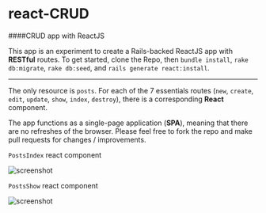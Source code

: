 # react-CRUD
####CRUD app with ReactJS

This app is an experiment to create a Rails-backed ReactJS app with **RESTful** routes. 
To get started, clone the Repo, then `bundle install`, `rake db:migrate`, `rake db:seed`, and `rails generate react:install`.

**** 

The only resource is `posts`. For each of the 7 essentials routes (`new`, `create`, `edit`, `update`, `show`, `index`, `destroy`), there is a corresponding **React** component. 


The app functions as a single-page application (**SPA**), meaning that there are no refreshes of the browser. Please feel free to fork the repo and make pull requests for changes / improvements.

`PostsIndex` react component

![screenshot](https://raw.githubusercontent.com/tgoldenberg/react-CRUD/master/crud1.png)

`PostsShow` react component

![screenshot](https://raw.githubusercontent.com/tgoldenberg/react-CRUD/master/crud2.png)
